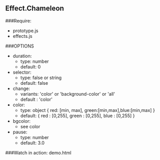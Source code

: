 Effect.Chameleon
----------------

###Require:
  + prototype.js
  + effects.js 

###OPTIONS
   + duration:
     * type: number
     * default: 0
   + selector:
     * type: false or string
     * default: false
   + change:
     * variants: 'color' or 'background-color' or 'all'
     * default : 'color'
   + color:
     * type: object { red: [min, max], green:[min,max],blue:[min,max] }
     * default: {
     	    red    : [0,255],
		    green  : [0,255],
		    blue   : [0,255]
       }
   + bgcolor:
     * see color
   + pause:
     * type: number
     * default: 3.0
             
###Watch in action: demo.html
         
        